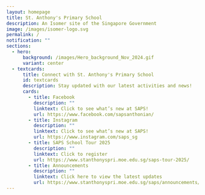 ```yaml
---
layout: homepage
title: St. Anthony's Primary School
description: An Isomer site of the Singapore Government
image: /images/isomer-logo.svg
permalink: /
notification: ""
sections:
  - hero:
      background: /images/Hero_background_Nov_2024.gif
      variant: center
  - textcards:
      title: Connect with St. Anthony's Primary School
      id: textcards
      description: Stay updated with our latest activities and news!
      cards:
        - title: Facebook
          description: ""
          linktext: Click to see what’s new at SAPS!
          url: https://www.facebook.com/sapsanthonian/
        - title: Instagram
          description: ""
          linktext: Click to see what’s new at SAPS!
          url: https://www.instagram.com/saps_sg
        - title: SAPS School Tour 2025
          description: ""
          linktext: Click to register
          url: https://www.stanthonyspri.moe.edu.sg/saps-tour-2025/
        - title: Announcements
          description: ""
          linktext: Click here to view the latest updates
          url: https://www.stanthonyspri.moe.edu.sg/saps/announcements/
---
```

